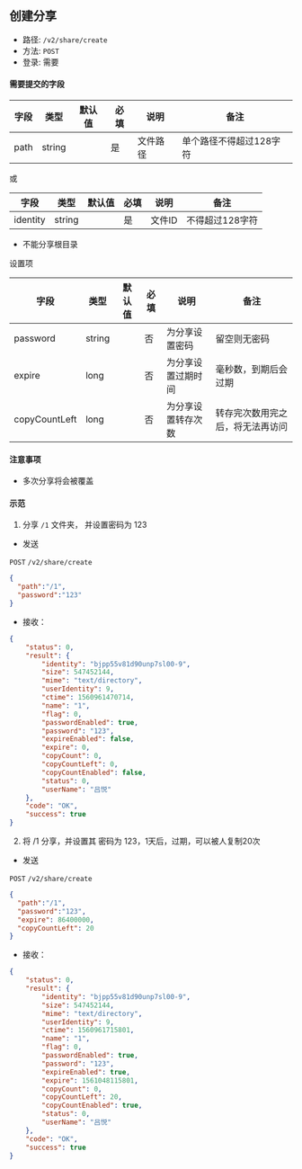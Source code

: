 

## 创建分享

* 路径: ```/v2/share/create```
* 方法: ```POST```
* 登录: 需要

#### 需要提交的字段

| 字段          	| 类型    	| 默认值 	| 必填 	| 说明               	| 备注                         	|
|---------------	|---------	|--------	|------	|--------------------	|------------------------------	|
| path          	| string  	|        	| 是   	| 文件路径           	|   单个路径不得超过128字符   	|


或

| 字段          	| 类型    	| 默认值 	| 必填 	| 说明               	| 备注                         	|
|---------------	|---------	|--------	|------	|--------------------	|------------------------------	|
| identity          | string  	|        	| 是   	| 文件ID        	|    不得超过128字符 	|

* 不能分享根目录

设置项

| 字段          	| 类型    	| 默认值 	| 必填 	| 说明               	| 备注                         	|
|---------------	|---------	|--------	|------	|--------------------	|------------------------------	|
| password        	| string  	|       	| 否 	| 为分享设置密码       |    留空则无密码          	|
| expire        	| long  	|       	| 否 	| 为分享设置过期时间       |    毫秒数，到期后会过期      	|
| copyCountLeft     | long  	|       	| 否 	| 为分享设置转存次数       |    转存完次数用完之后，将无法再访问 |

#### 注意事项

* 多次分享将会被覆盖

#### 示范

1. 分享 ```/1```  文件夹， 并设置密码为 123

* 发送

```POST``` ```/v2/share/create```

```json
{
  "path":"/1",
  "password":"123"
}
```

* 接收：

```json
{
    "status": 0,
    "result": {
        "identity": "bjpp55v81d90unp7sl00-9",
        "size": 547452144,
        "mime": "text/directory",
        "userIdentity": 9,
        "ctime": 1560961470714,
        "name": "1",
        "flag": 0,
        "passwordEnabled": true,
        "password": "123",
        "expireEnabled": false,
        "expire": 0,
        "copyCount": 0,
        "copyCountLeft": 0,
        "copyCountEnabled": false,
        "status": 0,
        "userName": "吕悦"
    },
    "code": "OK",
    "success": true
}
```

2. 将 /1 分享，并设置其 密码为 123，1天后，过期，可以被人复制20次

* 发送

```POST``` ```/v2/share/create```

```json
{
  "path":"/1",
  "password":"123",
  "expire": 86400000,
  "copyCountLeft": 20
}
```

* 接收：

```json
{
    "status": 0,
    "result": {
        "identity": "bjpp55v81d90unp7sl00-9",
        "size": 547452144,
        "mime": "text/directory",
        "userIdentity": 9,
        "ctime": 1560961715801,
        "name": "1",
        "flag": 0,
        "passwordEnabled": true,
        "password": "123",
        "expireEnabled": true,
        "expire": 1561048115801,
        "copyCount": 0,
        "copyCountLeft": 20,
        "copyCountEnabled": true,
        "status": 0,
        "userName": "吕悦"
    },
    "code": "OK",
    "success": true
}
```
